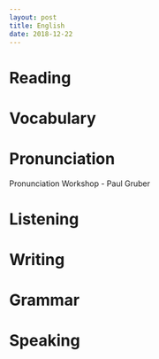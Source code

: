```yaml
---
layout: post
title: English
date: 2018-12-22
---
```

# Reading

# Vocabulary

# Pronunciation
Pronunciation Workshop - Paul Gruber

# Listening

# Writing

# Grammar 

# Speaking
